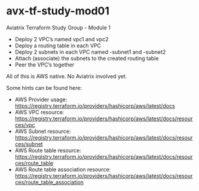 # avx-tf-study-mod01
Aviatrix Terraform Study Group - Module 1

* Deploy 2 VPC’s named vpc1 and vpc2
* Deploy a routing table in each VPC
* Deploy 2 subnets in each VPC named <vpcname>-subnet1 and <vpcname>-subnet2
* Attach (associate) the subnets to the created routing table
* Peer the VPC’s together
 
All of this is AWS native. No Aviatrix involved yet.
 
Some hints can be found here:
* AWS Provider usage: https://registry.terraform.io/providers/hashicorp/aws/latest/docs
* AWS VPC resource: https://registry.terraform.io/providers/hashicorp/aws/latest/docs/resources/vpc
* AWS Subnet resource: https://registry.terraform.io/providers/hashicorp/aws/latest/docs/resources/subnet
* AWS Route table resource: https://registry.terraform.io/providers/hashicorp/aws/latest/docs/resources/route_table
* AWS Route table association resource: https://registry.terraform.io/providers/hashicorp/aws/latest/docs/resources/route_table_association
